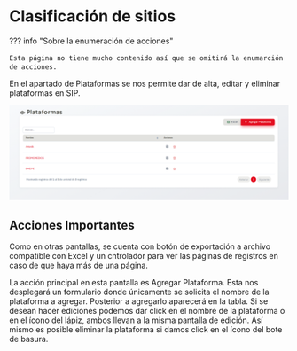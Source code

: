 # Clasificación de sitios

??? info "Sobre la enumeración de acciones"

    Esta página no tiene mucho contenido así que se omitirá la enumarción de acciones.

En el apartado de Plataformas se nos permite dar de alta, editar y eliminar plataformas en SIP.

![plataformas](../assets/plataformas.png)

## Acciones Importantes

Como en otras pantallas, se cuenta con botón de exportación a archivo compatible con Excel y un cntrolador para ver las páginas de registros en caso de que haya más de una página.


La acción principal en esta pantalla es Agregar Plataforma. Esta nos desplegará un formulario donde únicamente se solicita el nombre de la plataforma a agregar. Posterior a agregarlo aparecerá en la tabla. Si se desean hacer ediciones podemos dar click en el nombre de la plataforma o en el ícono del lápiz, ambos llevan a la misma pantalla de edición. Así mismo es posible eliminar la plataforma si damos click en el ícono del bote de basura.